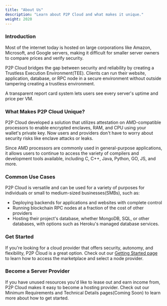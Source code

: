 ```yaml
---
title: "About Us"
description: "Learn about P2P Cloud and what makes it unique."
weight: 2020
---
```

### Introduction


Most of the internet today is hosted on large corporations like Amazon, Microsoft, and Google servers, making it difficult for smaller server owners to compare prices and verify security. 


P2P Cloud bridges the gap between security and reliability by creating a Trustless Execution Environment(TEE). Clients can run their website, application, database, or RPC node in a secure environment without outside tampering creating a trustless environment. 

A transparent report card system lets users see every server's uptime and price per VM.   

### What Makes P2P Cloud Unique?
P2P Cloud developed a solution that utilizes attestation on AMD-compatible processors to enable encrypted enclaves, RAM, and CPU using your wallet's private key. Now users and providers don't have to worry about security risks like enclave attacks or leaks. 

Since AMD processors are commonly used in general-purpose applications, it allows users to continue to access the variety of compilers and development tools available, including C, C++, Java, Python, GO, JS, and more.

### Common Use Cases

P2P Cloud is versatile and can be used for a variety of purposes for individuals or small to medium-sized businesses(SMBs), such as:
-   Deploying backends for applications and websites with complete control
-   Running blockchain RPC nodes at a fraction of the cost of other providers
-   Hosting their project's database, whether  MongoDB, SQL, or other databases, with options such as Heroku's managed database services.

### Get Started
If you're looking for a cloud provider that offers security, autonomy, and flexibility, P2P Cloud is a great option. Check out our [Getting Started page](/docs/developer-hub/developer-quick-start/) to learn how to access the marketplace and select a node provider.

### Become a Server Provider
If you have unused resources you'd like to lease out and earn income from, P2P Cloud makes it easy to become a hosting provider. Check out our Minimum Requirements and Technical Details pages(Coming Soon) to learn more about how to get started.

